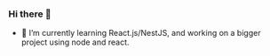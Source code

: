 ### Hi there 👋

- 🌱 I’m currently learning React.js/NestJS, and working on a bigger project using node and react. 

